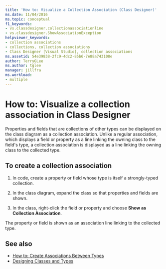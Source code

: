 ```yaml
---
title: 'How to: Visualize a Collection Association (Class Designer)'
ms.date: 11/04/2016
ms.topic: conceptual
f1_keywords:
- vs.classdesigner.collectionassociationline
- vs.classdesigner.ShowAssociationException
helpviewer_keywords:
- collection associations
- collections, collection associations
- Class Designer [Visual Studio], collection associations
ms.assetid: 54e39838-2fc9-4dc2-85b6-7e88a743108e
author: TerryGLee
ms.author: tglee
manager: jillfra
ms.workload:
- multiple
---
```

# How to: Visualize a collection association in Class Designer

Properties and fields that are collections of other types can be displayed on the class diagram as a collection association. Unlike a regular association, which displays a field or property as a line linking the owning class to the field's type, a collection association is displayed as a line linking the owning class to the collected type.

## To create a collection association

1. In code, create a property or field whose type is itself a strongly-typed collection.

2. In the class diagram, expand the class so that properties and fields are shown.

3. In the class, right-click the field or property and choose **Show as Collection Association**.

The property or field is shown as an association line linking to the collected type.

## See also

- [How to: Create Associations Between Types](how-to-create-associations-between-types.md)
- [Designing Classes and Types](designing-and-viewing-classes-and-types.md)
